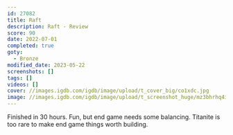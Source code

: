 ```yaml
---
id: 27082
title: Raft
description: Raft - Review
score: 90
date: 2022-07-01
completed: true
goty:
  - Bronze
modified_date: 2023-05-22
screenshots: []
tags: []
videos: []
cover: //images.igdb.com/igdb/image/upload/t_cover_big/co1xdc.jpg
image: //images.igdb.com/igdb/image/upload/t_screenshot_huge/mz3bhrhq4iwumdzokdpx.jpg
---
```

Finished in 30 hours. Fun, but end game needs some balancing. Titanite is too rare to make end game things worth building.